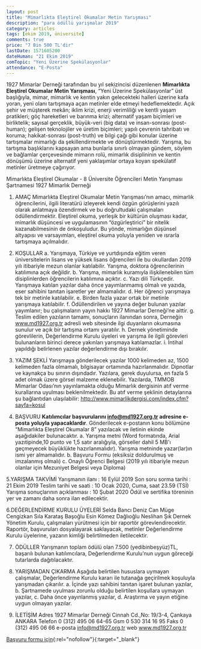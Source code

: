 ```yaml
---
layout: post
title: "Mimarlıkta Eleştirel Okumalar Metin Yarışması"
description: "para ödüllü yarışmalar 2019"
category: articles
tags: [ekim 2019, üniversite]
comments: true
price: "7 Bin 500 TL'dir"
lastDate: 1571605200
dateHuman: "21 Ekim 2019"
comTopic: "Yeni Üzerine Spekülasyonlar"
attendance: "E-Posta"
---
```


1927 Mimarlar Derneği tarafından bu yıl sekizincisi düzenlenen **Mimarlıkta Eleştirel Okumalar Metin Yarışması**, “Yeni Üzerine Spekülasyonlar” üst başlığıyla, mimar, mimarlık ve kentin yakın gelecekteki halleri üzerine kafa yoran, yeni olanı tartışmaya açan metinler elde etmeyi hedeflemektedir. Açık şehir ve müşterek mekân; iklim krizi, enerji verimliliği ve kentli yaşam pratikleri; göç hareketleri ve barınma krizi; alternatif yaşam biçimleri ve birliktelik; sayısal
gerçeklik, büyük-veri (big data) ve insan-sonrası (post-human); gelişen teknolojiler ve üretim biçimleri; yapılı çevrenin tahribatı ve koruma; hakikat-sonrası (post-truth) ve bilgi çağı gibi konular üzerine tartışmalar mimarlığı da şekillendirmekte ve dönüştürmektedir. Yarışma, bu tartışma başlıklarını kapsayan ama bunlarla sınırlı olmayan gündem, söylem ve bağlamlar çerçevesinde mimarın rolü, mimarlık disiplininin ve kentin dönüşümü üzerine alternatif yeni yaklaşımlar ortaya koyan spekülatif metinler üretmeye çağırıyor.

Mimarlıkta Eleştirel Okumalar - 8 
Üniversite Öğrencileri Metin Yarışması Şartnamesi
1927 Mimarlık Derneği

1. AMAÇ
Mimarlıkta Eleştirel Okumalar Metin Yarışması’nın amacı, mimarlık öğrencilerini, ilgili literatürü izleyerek kendi özgün görüşlerini yazılı olarak anlatmaya özendirmek ve bu doğrultudaki çalışmaları ödüllendirmektir. Eleştirel okuma, yerleşik bir kültürün oluşması kadar, mimarlık düşüncesi ve uygulamasının “özgürleştirici” bir nitelik kazanabilmesinin de önkoşuludur. Bu yönde, mimarlığın düşünsel altyapısı ve varsayımları, eleştirel okuma yoluyla yeniden ve ısrarla tartışmaya açılmalıdır.

2. KOŞULLAR
a. Yarışmaya, Türkiye ve yurtdışında eğitim veren üniversitelerin lisans ve yüksek lisans öğrencileri ile bu okullardan 2019 yılı itibariyle mezun olanlar katılabilir. Yarışma, doktora öğrencilerinin katılımına açık değildir.
b. Yarışma, mimarlık kuramıyla ilişkilenebilen tüm disiplinlerden öğrencilerin katılımına açıktır.
c. Yazı dili Türkçedir. Yarışmaya katılan yazılar daha önce yayımlanmamış olmalı ve yazıda, eser sahibini tanıtan işaretler yer almamalıdır.
d. Her öğrenci yarışmaya tek bir metinle katılabilir.
e. Birden fazla yazar ortak bir metinle yarışmaya katılabilir.
f. Ödüllendirilen ve yayına değer bulunan yazılar yayımlanır; bu çalışmaların yayın hakkı 1927 Mimarlar Derneği’ne aittir.
g. Teslim edilen yazıların tamamı, sonuçların ilanından sonra, Derneğin www.md1927.org.tr adresli web sitesinde ilgi duyanların okumasına sunulur ve açık bir tartışma ortamı yaratılır.
h. Dernek yönetiminde görevlilerin, Değerlendirme Kurulu üyeleri ve yarışma ile ilgili görevleri bulunanların birinci derece yakınları yarışmaya katılamazlar.
i. İntihal yapıldığı belirlenen yazılar değerlendirme dışı bırakılır.

3. YAZIM ŞEKLİ
Yarışmaya gönderilecek yazılar 1000 kelimeden az, 1500 kelimeden fazla olmamalı, bilgisayar ortamında hazırlanmalıdır. Dipnotlar ve kaynakça bu sınırın dışındadır. Yazılara, gerek duyulursa, en fazla 5 adet olmak üzere görsel malzeme eklenebilir. Yazılarda, TMMOB Mimarlar Odası’nın yayınlamakta olduğu Mimarlık dergisinin atıf verme kurallarına uyulması beklenilmektedir. Bu atıf verme şeklinin detaylarına şu bağlantıdan ulaşılabilir: http://www.mimarlikdergisi.com/index.cfm?sayfa=kosul

4. BAŞVURU
**Katılımcılar başvurularını info@md1927.org.tr adresine e-posta yoluyla yapacaklardır**.
Gönderilecek e-postanın konu bölümüne “Mimarlıkta Eleştirel Okumalar 8” yazılacak ve iletinin ekinde aşağıdakiler bulunacaktır.
a. Yarışma metni (Word formatında, Arial yazıtipinde,10 punto ve 1,5 satır aralığıyla, görseller dahil 5 MB'ı geçmeyecek büyüklükte hazırlanmalıdır). Yarışma metninde yazar(lar)ın ismi yer almamalıdır.
b. Başvuru Formu (eksiksiz doldurulmuş ve imzalanmış olmalı)
c. Onaylı Öğrenci Belgesi (2019 yılı itibariyle mezun olanlar için Mezuniyet Belgesi veya
Diploma)

5.YARIŞMA TAKVİMİ
Yarışmanın ilanı : 16 Eylül 2019
Son soru sorma tarihi : 21 Ekim 2019
Teslim tarihi ve saati : 10 Ocak 2020, Cuma, saat 23.59 (TSİ)
Yarışma sonuçlarının açıklanması : 10 Şubat 2020
Ödül ve sertifika töreninin yer ve zamanı daha sonra ilan edilecektir.

6.DEĞERLENDİRME KURULU ÜYELERİ
Selda Bancı
Deniz Can
Müge Cengizkan
Sıla Karataş Başoğlu
Esin Kömez Dağlıoğlu
Neslihan Şık
Dernek Yönetim Kurulu, çalışmaları yürütmesi için bir raportör görevlendirecektir. Raportör,
başvuruları dosyalayarak saklayacak, metinler Değerlendirme Kurulu üyelerine, yazarın
kimliği belirtilmeden iletilecektir.

7. ÖDÜLLER
Yarışmanın toplam ödülü olan 7.500 (yedibinbeşyüz)TL, başarılı bulunan katılımcılara,
Değerlendirme Kurulu’nun uygun göreceği tutarlarda dağıtılacaktır.

8. YARIŞMADAN ÇIKARMA
Aşağıda belirtilen hususlara uymayan çalışmalar, Değerlendirme Kurulu kararı ile tutanağa geçirilmek koşuluyla yarışmadan çıkarılır.
a. İçinde yazı sahibini tanıtan işaret bulunan yazılar,
b. Şartnamede uyulması zorunlu olduğu belirtilen koşullara uymayan yazılar,
c. Daha önce yayınlanmış yazılar,
d. Araştırma ve yayın etiğine uygun olmayan yazılar.

9. İLETİŞİM
Adres 1927 Mimarlar Derneği Cinnah Cd.,No: 19/3-4, Çankaya ANKARA
Telefon 0 (312) 495 06 64-65
Gsm 0 530 314 16 95
Faks 0 (312) 495 06 66
e-posta info@md1927.org.tr
web www.md1927.org.tr

[Başvuru formu için](http://www.md1927.org.tr/media/PDF/MIMARLIKTA_ELESTIREL_OKUMALAR_8_SARTNAME_2019.pdf?utm_source=edebiyatyarismalari.com&utm_medium=affiliate&utm_campaign=cpc){:rel="nofollow"}{:target="_blank"}
